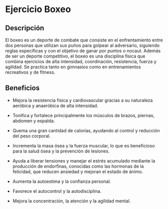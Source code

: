 # Ejercicio Boxeo

## Descripción

El boxeo es un deporte de combate que consiste en el enfrentamiento entre dos personas que utilizan sus puños para golpear al adversario, siguiendo reglas específicas y con el objetivo de ganar por puntos o nocaut. Además de ser un deporte competitivo, el boxeo es una disciplina física que combina ejercicios de alta intensidad, coordinación, resistencia, fuerza y agilidad. Se practica tanto en gimnasios como en entrenamientos recreativos y de fitness.

## Beneficios
+ Mejora la resistencia física y cardiovascular gracias a su naturaleza aeróbica y anaeróbica de alta intensidad.

+ Tonifica y fortalece principalmente los músculos de brazos, piernas, abdomen y espalda.

+ Quema una gran cantidad de calorías, ayudando al control y reducción del peso corporal.

+ Incrementa la masa ósea y la fuerza muscular, lo que es beneficioso para la salud ósea y la prevención de lesiones.

+ Ayuda a liberar tensiones y manejar el estrés acumulado mediante la producción de endorfinas, conocidas como las hormonas de la felicidad, que reducen ansiedad y mejoran el estado de ánimo.

+ Aumenta la autoestima y la confianza personal.

+ Favorece el autocontrol y la autodisciplina.

+ Mejora la concentración, la atención y la agilidad mental.